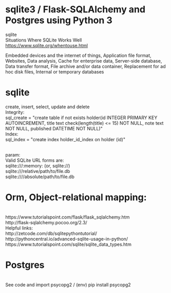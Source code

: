 # sqlite3 / Flask-SQLAlchemy and Postgres using Python 3
sqlite
<br>
Situations Where SQLite Works Well
<br>
https://www.sqlite.org/whentouse.html
<br>

Embedded devices and the internet of things, Application file format, 
Websites, Data analysis, Cache for enterprise data, Server-side database, Data transfer format, 
File archive and/or data container, Replacement for ad hoc disk files, Internal or temporary databases
<br>
# sqlite
create, insert, select, update and delete
<br>
Integrity:
<br>
sql_create = "create table if not exists holder(id INTEGER PRIMARY KEY AUTOINCREMENT, title text check(length(title) <= 15) NOT NULL,  note text NOT NULL, published DATETIME NOT NULL)"
<br>
Index:
<br>
sql_index = "create index holder_id_index on holder (id)"

<br>
param:
<br>
Valid SQLite URL forms are:
<br>
sqlite:///:memory: (or, sqlite://)
<br>
sqlite:///relative/path/to/file.db
<br>
sqlite:////absolute/path/to/file.db
<br>

# Orm, Object-relational mapping:
<br>
https://www.tutorialspoint.com/flask/flask_sqlalchemy.htm
<br>
http://flask-sqlalchemy.pocoo.org/2.3/

<br>
Helpful links:
<br>
http://zetcode.com/db/sqlitepythontutorial/
<br>
http://pythoncentral.io/advanced-sqlite-usage-in-python/
<br>
https://www.tutorialspoint.com/sqlite/sqlite_data_types.htm

# Postgres
<br>
See code and import psycopg2 / (env) pip install psycopg2
